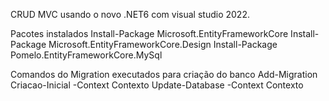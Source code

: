 
CRUD MVC usando o novo .NET6 com visual studio 2022. 


Pacotes instalados
Install-Package Microsoft.EntityFrameworkCore
Install-Package Microsoft.EntityFrameworkCore.Design
Install-Package Pomelo.EntityFrameworkCore.MySql

Comandos do Migration executados para criação do banco
Add-Migration Criacao-Inicial -Context Contexto
Update-Database -Context Contexto
